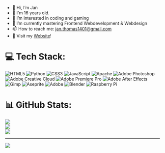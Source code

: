 - 👋 Hi, I’m Jan
- 📅 I'm 16 years old.
- 👀 I’m interested in coding and gaming
- 🌱 I’m currently mastering Frontend Webdevelopment & Webdesign
- 📫 How to reach me: jan.thomas1401@gmail.com
- 🛜 Visit my <a href="https://www.janthomas.dev">Website</a>!

# 💻 Tech Stack:
![HTML5](https://img.shields.io/badge/html5-%23E34F26.svg?style=plastic&logo=html5&logoColor=white) ![Python](https://img.shields.io/badge/python-3670A0?style=plastic&logo=python&logoColor=ffdd54) ![CSS3](https://img.shields.io/badge/css3-%231572B6.svg?style=plastic&logo=css3&logoColor=white) ![JavaScript](https://img.shields.io/badge/javascript-%23323330.svg?style=plastic&logo=javascript&logoColor=%23F7DF1E) ![Apache](https://img.shields.io/badge/apache-%23D42029.svg?style=plastic&logo=apache&logoColor=white) ![Adobe Photoshop](https://img.shields.io/badge/adobe%20photoshop-%2331A8FF.svg?style=plastic&logo=adobe%20photoshop&logoColor=white) ![Adobe Creative Cloud](https://img.shields.io/badge/Adobe%20Creative%20Cloud-DA1F26.svg?style=plastic&logo=Adobe%20Creative%20Cloud&logoColor=white) ![Adobe Premiere Pro](https://img.shields.io/badge/Adobe%20Premiere%20Pro-9999FF.svg?style=plastic&logo=Adobe%20Premiere%20Pro&logoColor=white) ![Adobe After Effects](https://img.shields.io/badge/Adobe%20After%20Effects-9999FF.svg?style=plastic&logo=Adobe%20After%20Effects&logoColor=white) ![Gimp](https://img.shields.io/badge/Gimp-657D8B?style=plastic&logo=gimp&logoColor=FFFFFF) ![Aseprite](https://img.shields.io/badge/Aseprite-FFFFFF?style=plastic&logo=Aseprite&logoColor=#7D929E) ![Adobe](https://img.shields.io/badge/adobe-%23FF0000.svg?style=plastic&logo=adobe&logoColor=white) ![Blender](https://img.shields.io/badge/blender-%23F5792A.svg?style=plastic&logo=blender&logoColor=white) ![Raspberry Pi](https://img.shields.io/badge/-RaspberryPi-C51A4A?style=plastic&logo=Raspberry-Pi)
# 📊 GitHub Stats:
![](https://github-readme-stats.vercel.app/api?username=JanT1401&theme=shadow_blue&hide_border=false&include_all_commits=true&count_private=false)<br/>
![](https://github-readme-streak-stats.herokuapp.com/?user=JanT1401&theme=shadow_blue&hide_border=false)<br/>
![](https://github-readme-stats.vercel.app/api/top-langs/?username=JanT1401&theme=shadow_blue&hide_border=false&include_all_commits=true&count_private=false&layout=compact)

---
![](https://visitcount.itsvg.in/api?id=JanT1401&icon=0&color=0)

<!-- Proudly created with GPRM ( https://gprm.itsvg.in ) -->
